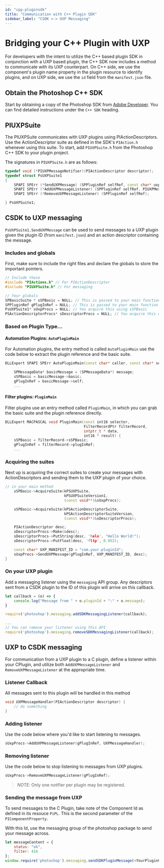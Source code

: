 ```yaml
---
id: "cpp-pluginsdk"
title: "Communication with C++ Plugin SDK"
sidebar_label: "CSDK <-> UXP Messaging"
---
```


# Bridging your C++ Plugin with UXP

For developers with the intent to utilize the C++ based plugin SDK in conjunction with a UXP based plugin, the C++ SDK now includes a method to communicate with its UXP counterpart. On C++ side, we use the component's plugin name property in the plugin resource to identify plugins, and on UXP side, we use the `id` field from the `manifest.json` file.

## Obtain the Photoshop C++ SDK

Start by obtaining a copy of the Photoshop SDK from [Adobe Developer](https://developer.adobe.com/photoshop/). You can find detailed instructions under the `C++ SDK` heading.

## PIUXPSuite

The PIUXPSuite communicates with UXP plugins using PIActionDescriptors. Use the ActionDescriptor suite as defined in the SDK's `PIAction.h` whenever using this suite. To start, add `PIUXPSuite.h` from the Photoshop C++ SDK to your plugin project.

The signatures in `PIUXPSuite.h` are as follows:

```cpp
typedef void (*PIUXPMessageNotifier)(PIActionDescriptor descriptor);
typedef struct PsUXPSuite1
{
    SPAPI SPErr (*SendUXPMessage) (SPPluginRef selfRef, const char* uxpPluginId, PIActionDescriptor descriptor);
    SPAPI SPErr (*AddUXPMessageListener) (SPPluginRef selfRef, PIUXPMessageNotifier notifier);
    SPAPI SPErr (*RemoveUXPMessageListener) (SPPluginRef selfRef);

} PsUXPSuite1;
```

## CSDK to UXP messaging

`PsUXPSuite1.SendUXPMessage` can be used to send messages to a UXP plugin given the plugin ID (from `manifest.json`) and an action descriptor containing the message. 

### Includes and globals
First, make sure to include the right files and declare the globals to store the important pointers.

```cpp
// Include these
#include "PIActions.h" // For PIActionDescriptor
#include "PIUXPSuite.h" // For messaging

// Your globals
SPBasicSuite * sSPBasic = NULL; // This is passed to your main function
SPPluginRef gPlugInRef = NULL; // This is passed to your main function
PsUXPSuite1* sUxpProcs = NULL; // You acquire this using sSPBasic
PSActionDescriptorProcs* sDescriptorProcs = NULL; // You acquire this using sSPBasic
```

### Based on Plugin Type...

#### Automation Plugins: `AutoPluginMain`

For Automation plugins, the entry method is called `AutoPluginMain` use the code below to extract the plugin reference and the basic suite.

```cpp
DLLExport SPAPI SPErr AutoPluginMain(const char* caller, const char* selector, void* message) {

    SPMessageData* basicMessage = (SPMessageData*) message;
    sSPBasic = basicMessage->basic;
    gPlugInRef = basicMessage->self;
    ...
```

#### Filter plugins: `PluginMain`

Filter plugins use an entry method called `PluginMain`, in which you can grab the basic suite and the plugin reference directly.

```cpp
DLLExport MACPASCAL void PluginMain(const int16 selector,
                                    FilterRecordPtr filterRecord,
                                    intptr_t * data,
                                    int16 * result) {
    sSPBasic = filterRecord->sSPBasic;
    gPlugInRef = filterRecord->plugInRef; 
    ...
```

### Acquiring the suites

Next up is acquiring the correct suites to create your messages with ActionDescriptors and sending them to the UXP plugin of your choice.

```cpp
// in your main method
    sSPBasic->AcquireSuite(kPSUXPSuite,
                           kPSUXPSuiteVersion1,
                           (const void**)&sUxpProcs);

    sSPBasic->AcquireSuite(kPSActionDescriptorSuite,
                           kPSActionDescriptorSuiteVersion,
                           (const void**)&sDescriptorProcs);

    PIActionDescriptor desc;
    sDescriptorProcs->Make(&desc);
    sDescriptorProcs->PutString(desc, 'helo', "Hello World!");
    sDescriptorProcs->PutFloat(desc, 'fltp', 0.952);

    const char* UXP_MANIFEST_ID = "com.your.pluginId";
    sUxpProcs->SendUXPMessage(gPlugInRef, UXP_MANIFEST_ID, desc);
}
```

### On your UXP plugin

Add a messaging listener using the `messaging` API group. Any descriptors sent from a CSDK plugin to the ID of this plugin will arrive on this callback.

```js
let callback = (o) => { 
    console.log("Message from " + o.pluginId + ":" + o.message); 
}

require('photoshop').messaging.addSDKMessagingListener(callback);

...
// You can remove your listener using this API
require('photoshop').messaging.removeSDKMessagingListener(callback);
```

## UXP to CSDK messaging

For communication from a UXP plugin to a C plugin, define a listener within your CPlugin, and utilize both `AddUXPMessageListener` and `RemoveUXPMessageListener` at the appropriate time.

### Listener Callback

All messages sent to this plugin will be handled in this method

```cpp
void UXPMessageHandler(PIActionDescriptor descriptor) {
    // do something
}
```

### Adding listener

Use the code below where you'd like to start listening to messages.

```cpp
sUxpProcs->AddUXPMessageListener(gPlugInRef, UXPMessageHandler);
```

### Removing listener

Use the code below to stop listening to messages from UXP plugins.

```cpp
sUxpProcs->RemoveUXPMessageListener(gPlugInRef);
```

> *NOTE*: Only one notifier per plugin may be registered.

### Sending the message from UXP

To send messages to the C Plugin, take note of the Component Id as defined in its resouce `PiPL`. This is the second parameter of the `PIComponentProperty`.

With this Id, use the messaging group of the photoshop package to send your message across.

```js
let messageContent = {
    status: "ok",
    filter: 416
};
window.require('photoshop').messaging.sendSDKPluginMessage(<YourPluginComponentId>, messageContent);
```
